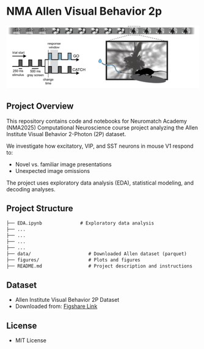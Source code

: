 # NMA Allen Visual Behavior 2p

![CD Task.png](figures/AllenTask.png)


## Project Overview

This repository contains code and notebooks for Neuromatch Academy (NMA2025) Computational Neuroscience course project analyzing the Allen Institute Visual Behavior 2-Photon (2P) dataset.

We investigate how excitatory, VIP, and SST neurons in mouse V1 respond to:
 - Novel vs. familiar image presentations
 - Unexpected image omissions

The project uses exploratory data analysis (EDA), statistical modeling, and decoding analyses.



## Project Structure
```
├── EDA.ipynb              # Exploratory data analysis
├── ...
├── ...
├── ...
├── ...
├── data/                     # Downloaded Allen dataset (parquet)
├── figures/                  # Plots and figures
├── README.md                 # Project description and instructions
```



## Dataset
- Allen Institute Visual Behavior 2P Dataset
- Downloaded from: [Figshare Link](https://ndownloader.figshare.com/files/28470255)



## License
- MIT License
